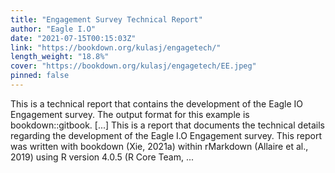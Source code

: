 ```yaml
---
title: "Engagement Survey Technical Report"
author: "Eagle I.O"
date: "2021-07-15T00:15:03Z"
link: "https://bookdown.org/kulasj/engagetech/"
length_weight: "18.8%"
cover: "https://bookdown.org/kulasj/engagetech/EE.jpeg"
pinned: false
---
```


This is a technical report that contains the development of the Eagle IO Engagement survey. The output format for this example is bookdown::gitbook. [...] This is a report that documents the technical details regarding the development of the Eagle I.O Engagement survey. This report was written with bookdown (Xie, 2021a) within rMarkdown (Allaire et al., 2019) using R version 4.0.5 (R Core Team, ...
